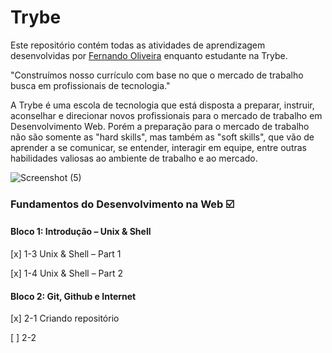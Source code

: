 ﻿# Trybe

Este repositório contém todas as atividades de aprendizagem desenvolvidas por [Fernando Oliveira](https://www.linkedin.com/in/fernando1806) enquanto estudante na Trybe.

"Construímos nosso currículo com base no que o mercado de trabalho busca em profissionais de tecnologia."

A Trybe é uma escola de tecnologia que está disposta a preparar, instruir, aconselhar e direcionar novos profissionais para o mercado de trabalho em Desenvolvimento Web. Porém a preparação para o mercado de trabalho não são somente as "hard skills", mas também as "soft skills", que vão de aprender a se comunicar, se entender, interagir em equipe, entre outras habilidades valiosas ao ambiente de trabalho e ao mercado.

![Screenshot (5)](https://user-images.githubusercontent.com/104437536/166400342-4d7af304-4d84-4baa-975a-28829f09ce91.png)

### Fundamentos do Desenvolvimento na Web :ballot_box_with_check:

#### Bloco 1: Introdução – Unix & Shell

[x] 1-3 Unix & Shell – Part 1

[x] 1-4 Unix & Shell – Part 2

#### Bloco 2: Git, Github e Internet

[x] 2-1 Criando repositório

[ ] 2-2 
